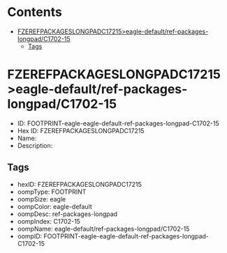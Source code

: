 



Contents
========

* [FZEREFPACKAGESLONGPADC17215>eagle-default/ref-packages-longpad/C1702-15](#fzerefpackageslongpadc17215eagle-defaultref-packages-longpadc1702-15)
	* [Tags](#tags)

# FZEREFPACKAGESLONGPADC17215>eagle-default/ref-packages-longpad/C1702-15

- ID: FOOTPRINT-eagle-eagle-default-ref-packages-longpad-C1702-15
- Hex ID: FZEREFPACKAGESLONGPADC17215
- Name: 
- Description: 

## Tags

- hexID: FZEREFPACKAGESLONGPADC17215
- oompType: FOOTPRINT
- oompSize: eagle
- oompColor: eagle-default
- oompDesc: ref-packages-longpad
- oompIndex: C1702-15
- oompName: eagle-default/ref-packages-longpad/C1702-15
- oompID: FOOTPRINT-eagle-eagle-default-ref-packages-longpad-C1702-15
